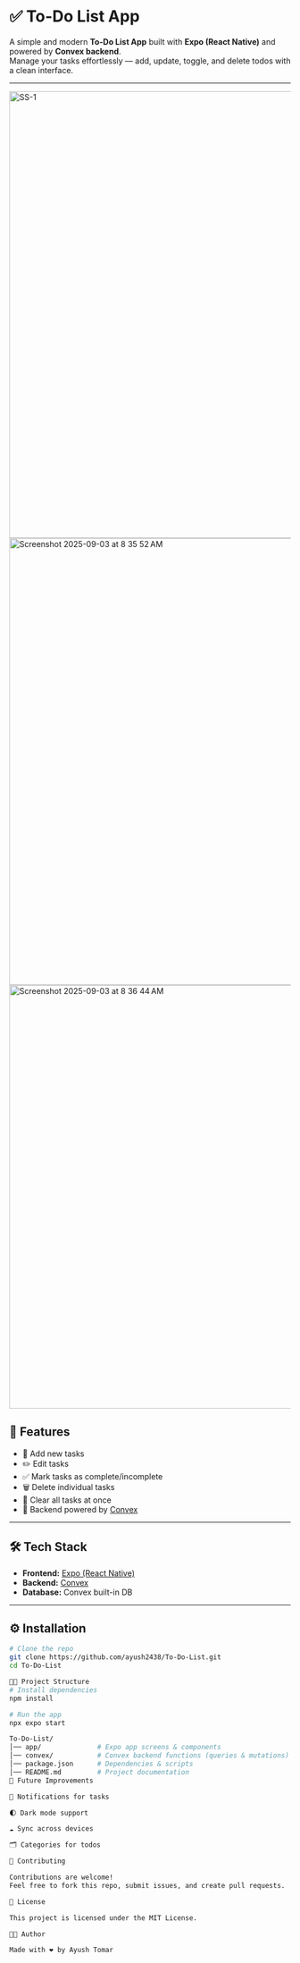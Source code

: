 # ✅ To-Do List App

A simple and modern **To-Do List App** built with **Expo (React Native)** and powered by **Convex backend**.  
Manage your tasks effortlessly — add, update, toggle, and delete todos with a clean interface.

---
<img width="1280" height="800" alt="SS-1" src="https://github.com/user-attachments/assets/ba1ed79a-4449-443a-9934-8638620d82b1" />
<img width="1280" height="800" alt="Screenshot 2025-09-03 at 8 35 52 AM" src="https://github.com/user-attachments/assets/e0ab20ce-994d-49cc-b6c1-9513b2224f91" />
<img width="1279" height="758" alt="Screenshot 2025-09-03 at 8 36 44 AM" src="https://github.com/user-attachments/assets/bf33e8c2-1ba8-43d9-98d6-3eef866b8857" />

## 🚀 Features
- 📌 Add new tasks  
- ✏️ Edit tasks  
- ✅ Mark tasks as complete/incomplete  
- 🗑️ Delete individual tasks  
- 🔄 Clear all tasks at once  
- 📡 Backend powered by [Convex](https://convex.dev)  

---



## 🛠️ Tech Stack
- **Frontend:** [Expo (React Native)](https://expo.dev)  
- **Backend:** [Convex](https://convex.dev)  
- **Database:** Convex built-in DB  

---

## ⚙️ Installation
```bash
# Clone the repo
git clone https://github.com/ayush2438/To-Do-List.git
cd To-Do-List

🧑‍💻 Project Structure
# Install dependencies
npm install

# Run the app
npx expo start

To-Do-List/
│── app/              # Expo app screens & components
│── convex/           # Convex backend functions (queries & mutations)
│── package.json      # Dependencies & scripts
│── README.md         # Project documentation
🌟 Future Improvements

🔔 Notifications for tasks

🌓 Dark mode support

☁️ Sync across devices

🗂️ Categories for todos

🤝 Contributing

Contributions are welcome!
Feel free to fork this repo, submit issues, and create pull requests.

📜 License

This project is licensed under the MIT License.

👨‍💻 Author

Made with ❤️ by Ayush Tomar
